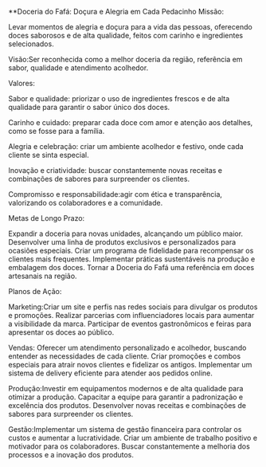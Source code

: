 **Doceria do Fafá: Doçura e Alegria em Cada Pedacinho
Missão:

Levar momentos de alegria e doçura para a vida das pessoas, oferecendo doces saborosos e de alta qualidade, feitos com carinho e ingredientes selecionados.


Visão:Ser reconhecida como a melhor doceria da região, referência em sabor, qualidade e atendimento acolhedor.


Valores:

Sabor e qualidade: priorizar o uso de ingredientes frescos e de alta qualidade para garantir o sabor único dos doces.


Carinho e cuidado: preparar cada doce com amor e atenção aos detalhes, como se fosse para a família.


Alegria e celebração: criar um ambiente acolhedor e festivo, onde cada cliente se sinta especial.


Inovação e criatividade: buscar constantemente novas receitas e combinações de sabores para surpreender os clientes.


Compromisso e responsabilidade:agir com ética e transparência, valorizando os colaboradores e a comunidade.


Metas de Longo Prazo:

Expandir a doceria para novas unidades, alcançando um público maior.
Desenvolver uma linha de produtos exclusivos e personalizados para ocasiões especiais.
Criar um programa de fidelidade para recompensar os clientes mais frequentes.
Implementar práticas sustentáveis na produção e embalagem dos doces.
Tornar a Doceria do Fafá uma referência em doces artesanais na região.


Planos de Ação:

Marketing:Criar um site e perfis nas redes sociais para divulgar os produtos e promoções.
Realizar parcerias com influenciadores locais para aumentar a visibilidade da marca.
Participar de eventos gastronômicos e feiras para apresentar os doces ao público.


Vendas:
Oferecer um atendimento personalizado e acolhedor, buscando entender as necessidades de cada cliente.
Criar promoções e combos especiais para atrair novos clientes e fidelizar os antigos.
Implementar um sistema de delivery eficiente para atender aos pedidos online.


Produção:Investir em equipamentos modernos e de alta qualidade para otimizar a produção.
Capacitar a equipe para garantir a padronização e excelência dos produtos.
Desenvolver novas receitas e combinações de sabores para surpreender os clientes.


Gestão:Implementar um sistema de gestão financeira para controlar os custos e aumentar a lucratividade.
Criar um ambiente de trabalho positivo e motivador para os colaboradores.
Buscar constantemente a melhoria dos processos e a inovação dos produtos.
